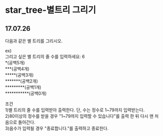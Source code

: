 # star_tree-별트리 그리기
## 17.07.26
다음과 같은 별 트리를 그리시오.  

ex)  
그리고 싶은 별 트리의 줄 수를 입력하세요: 6  
     *(공백5개)  
    ***(공백4개)  
   *****(공백3개)  
  *******(공백2개)  
 *********(공백1개)  
***********(공백0개)  

조건  
1)별 트리의 줄 수를 입력받아 출력한다. 단, 수는 정수로 1~79까지 입력받는다.  
2)80이상의 정수를 받을 경우 "1~79까지 입력할 수 있습니다"를 출력 한 뒤 다시 맨 처음으로 돌아간다.  
3)음수가 입력될 경우 "종료합니다."를 출력하고 종료한다.